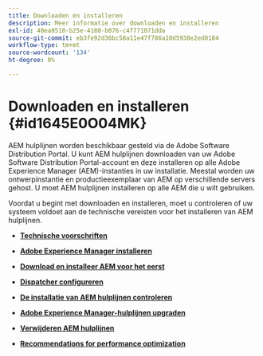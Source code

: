 ```yaml
---
title: Downloaden en installeren
description: Meer informatie over downloaden en installeren
exl-id: 40ea0510-b25e-4180-b076-c4f771071dda
source-git-commit: eb3fe92d36bc58a11e47f786a10d5938e2ed0184
workflow-type: tm+mt
source-wordcount: '134'
ht-degree: 0%

---
```


# Downloaden en installeren {#id1645E0O04MK}

AEM hulplijnen worden beschikbaar gesteld via de Adobe Software Distribution Portal. U kunt AEM hulplijnen downloaden van uw Adobe Software Distribution Portal-account en deze installeren op alle Adobe Experience Manager \(AEM\)-instanties in uw installatie. Meestal worden uw ontwerpinstantie en productieexemplaar van AEM op verschillende servers gehost. U moet AEM hulplijnen installeren op alle AEM die u wilt gebruiken.

Voordat u begint met downloaden en installeren, moet u controleren of uw systeem voldoet aan de technische vereisten voor het installeren van AEM hulplijnen.

- **[Technische voorschriften](download-install-technical-requirements.md)**

- **[Adobe Experience Manager installeren](download-install-aem.md)**

- **[Download en installeer AEM voor het eerst](download-install-aemg-first-time.md)**

- **[Dispatcher configureren](download-install-configure-dispatcher.md)**

- **[De installatie van AEM hulplijnen controleren](download-install-verify-aemg-installation.md)**

- **[Adobe Experience Manager-hulplijnen upgraden](upgrade-xml-documentation.md)**

- **[Verwijderen AEM hulplijnen](download-install-unistall-aemg.md)**

- **[Recommendations for performance optimization](download-install-recommend-perf-optimiz.md)**
